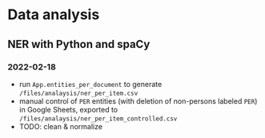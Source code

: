 # Data analysis

## NER with Python and spaCy

### 2022-02-18

- run `App.entities_per_document` to generate `/files/analaysis/ner_per_item.csv`
- manual control of `PER` entities (with deletion of non-persons labeled `PER`) in Google Sheets, exported to `/files/analaysis/ner_per_item_controlled.csv`
- TODO: clean & normalize